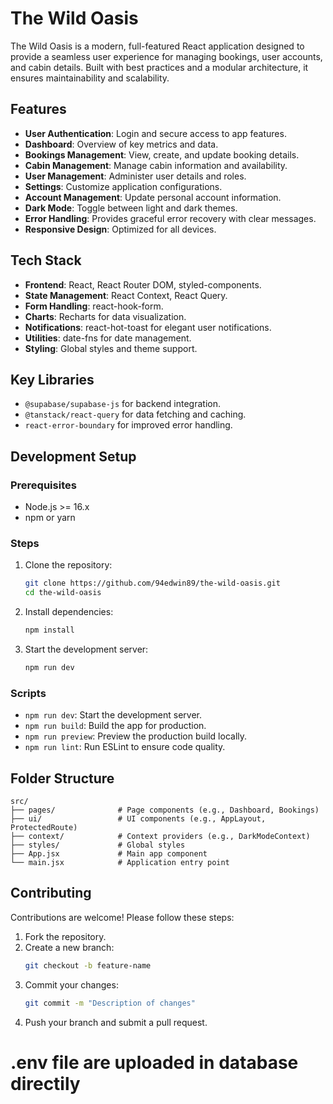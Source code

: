 # **The Wild Oasis**

The Wild Oasis is a modern, full-featured React application designed to provide a seamless user experience for managing bookings, user accounts, and cabin details. Built with best practices and a modular architecture, it ensures maintainability and scalability. 

## **Features**
- **User Authentication**: Login and secure access to app features.
- **Dashboard**: Overview of key metrics and data.
- **Bookings Management**: View, create, and update booking details.
- **Cabin Management**: Manage cabin information and availability.
- **User Management**: Administer user details and roles.
- **Settings**: Customize application configurations.
- **Account Management**: Update personal account information.
- **Dark Mode**: Toggle between light and dark themes.
- **Error Handling**: Provides graceful error recovery with clear messages.
- **Responsive Design**: Optimized for all devices.

## **Tech Stack**
- **Frontend**: React, React Router DOM, styled-components.
- **State Management**: React Context, React Query.
- **Form Handling**: react-hook-form.
- **Charts**: Recharts for data visualization.
- **Notifications**: react-hot-toast for elegant user notifications.
- **Utilities**: date-fns for date management.
- **Styling**: Global styles and theme support.

## **Key Libraries**
- `@supabase/supabase-js` for backend integration.
- `@tanstack/react-query` for data fetching and caching.
- `react-error-boundary` for improved error handling.

## **Development Setup**
### **Prerequisites**
- Node.js >= 16.x
- npm or yarn

### **Steps**
1. Clone the repository:
   ```bash
   git clone https://github.com/94edwin89/the-wild-oasis.git
   cd the-wild-oasis
   ```
2. Install dependencies:
   ```bash
   npm install
   ```
3. Start the development server:
   ```bash
   npm run dev
   ```

### **Scripts**
- `npm run dev`: Start the development server.
- `npm run build`: Build the app for production.
- `npm run preview`: Preview the production build locally.
- `npm run lint`: Run ESLint to ensure code quality.

## **Folder Structure**
```
src/
├── pages/              # Page components (e.g., Dashboard, Bookings)
├── ui/                 # UI components (e.g., AppLayout, ProtectedRoute)
├── context/            # Context providers (e.g., DarkModeContext)
├── styles/             # Global styles
├── App.jsx             # Main app component
└── main.jsx            # Application entry point
```

## **Contributing**
Contributions are welcome! Please follow these steps:
1. Fork the repository.
2. Create a new branch:
   ```bash
   git checkout -b feature-name
   ```
3. Commit your changes:
   ```bash
   git commit -m "Description of changes"
   ```
4. Push your branch and submit a pull request.

# .env file are uploaded in database directily